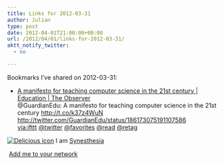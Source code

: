 ```yaml
---
title: Links for 2012-03-31
author: Julian
type: post
date: 2012-04-01T21:00:00+00:00
url: /2012/04/01/links-for-2012-03-31/
aktt_notify_twitter:
  - no

---
```

Bookmarks I&#8217;ve shared on 2012-03-31:

  * [A manifesto for teaching computer science in the 21st century | Education | The Observer][1]  
    @GuardianEdu: A manifesto for teaching computer science in the 21st century http://t.co/k37z4WuN http://twitter.com/GuardianEdu/status/186173075191107586  
    [via:ifttt][2]  [@twitter][3]  [@favorites][4]  [@read][5]  [@retag][6] 

<p class="deliciouslink">
  <a href="http://del.icio.us/synesthesia" title="See all my bookmarks on del.icio.us"><img src="https://www.synesthesia.co.uk/images/deliciousicon.jpg" alt="Delicious icon" /></a>&nbsp;I am <a href="http://del.icio.us/synesthesia" title="See all my bookmarks on del.icio.us">Synesthesia</a>
</p>

<p class="deliciouslink">
  <a href="http://del.icio.us/network?add=synesthesia" title="Add me to your del.icio.us network"><img src="https://www.synesthesia.co.uk/images/add.gif" alt="" /></a>&nbsp;<a href="http://del.icio.us/network?add=synesthesia" title="Add me to your del.icio.us network">Add me to your network</a>
</p>

 [1]: http://www.guardian.co.uk/education/2012/mar/31/manifesto-teaching-ict-education-minister?CMP=twt_fd
 [2]: http://www.delicious.com/synesthesia/via%3Aifttt
 [3]: http://www.delicious.com/synesthesia/+%40twitter
 [4]: http://www.delicious.com/synesthesia/+%40favorites
 [5]: http://www.delicious.com/synesthesia/+%40read
 [6]: http://www.delicious.com/synesthesia/+%40retag